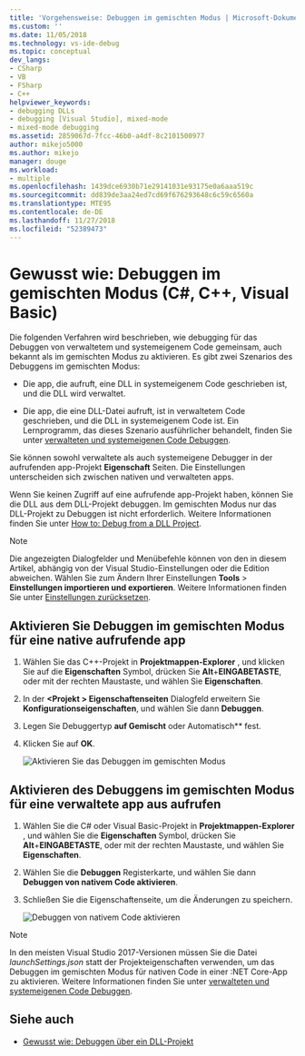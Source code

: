 ```yaml
---
title: 'Vorgehensweise: Debuggen im gemischten Modus | Microsoft-Dokumentation'
ms.custom: ''
ms.date: 11/05/2018
ms.technology: vs-ide-debug
ms.topic: conceptual
dev_langs:
- CSharp
- VB
- FSharp
- C++
helpviewer_keywords:
- debugging DLLs
- debugging [Visual Studio], mixed-mode
- mixed-mode debugging
ms.assetid: 2859067d-7fcc-46b0-a4df-8c2101500977
author: mikejo5000
ms.author: mikejo
manager: douge
ms.workload:
- multiple
ms.openlocfilehash: 1439dce6930b71e29141031e93175e0a6aaa519c
ms.sourcegitcommit: dd839de3aa24ed7cd69f676293648c6c59c6560a
ms.translationtype: MTE95
ms.contentlocale: de-DE
ms.lasthandoff: 11/27/2018
ms.locfileid: "52389473"
---
```

# <a name="how-to-debug-in-mixed-mode-c-c-visual-basic"></a>Gewusst wie: Debuggen im gemischten Modus (C#, C++, Visual Basic)

Die folgenden Verfahren wird beschrieben, wie debugging für das Debuggen von verwaltetem und systemeigenem Code gemeinsam, auch bekannt als im gemischten Modus zu aktivieren. Es gibt zwei Szenarios des Debuggens im gemischten Modus:

- Die app, die aufruft, eine DLL in systemeigenem Code geschrieben ist, und die DLL wird verwaltet.

- Die app, die eine DLL-Datei aufruft, ist in verwaltetem Code geschrieben, und die DLL in systemeigenem Code ist. Ein Lernprogramm, das dieses Szenario ausführlicher behandelt, finden Sie unter [verwalteten und systemeigenen Code Debuggen](../debugger/how-to-debug-managed-and-native-code.md).

Sie können sowohl verwaltete als auch systemeigene Debugger in der aufrufenden app-Projekt **Eigenschaft** Seiten. Die Einstellungen unterscheiden sich zwischen nativen und verwalteten apps.

Wenn Sie keinen Zugriff auf eine aufrufende app-Projekt haben, können Sie die DLL aus dem DLL-Projekt debuggen. Im gemischten Modus nur das DLL-Projekt zu Debuggen ist nicht erforderlich. Weitere Informationen finden Sie unter [How to: Debug from a DLL Project](../debugger/how-to-debug-from-a-dll-project.md).

> [!NOTE]
> Die angezeigten Dialogfelder und Menübefehle können von den in diesem Artikel, abhängig von der Visual Studio-Einstellungen oder die Edition abweichen. Wählen Sie zum Ändern Ihrer Einstellungen **Tools** > **Einstellungen importieren und exportieren**. Weitere Informationen finden Sie unter [Einstellungen zurücksetzen](../ide/environment-settings.md#reset-settings).

## <a name="enable-mixed-mode-debugging-for-a-native-calling-app"></a>Aktivieren Sie Debuggen im gemischten Modus für eine native aufrufende app

1. Wählen Sie das C++-Projekt in **Projektmappen-Explorer** , und klicken Sie auf die **Eigenschaften** Symbol, drücken Sie **Alt**+**EINGABETASTE**, oder mit der rechten Maustaste, und wählen Sie **Eigenschaften**.

1. In der  **\<Projekt > Eigenschaftenseiten** Dialogfeld erweitern Sie **Konfigurationseigenschaften**, und wählen Sie dann **Debuggen**.

1. Legen Sie Debuggertyp **auf Gemischt** oder Automatisch** fest.

1. Klicken Sie auf **OK**.

   ![Aktivieren Sie das Debuggen im gemischten Modus](../debugger/media/dbg-mixed-mode-from-native.png "Debuggen im gemischten Modus aktivieren")

## <a name="enable-mixed-mode-debugging-for-a-managed-calling-app"></a>Aktivieren des Debuggens im gemischten Modus für eine verwaltete app aus aufrufen

1. Wählen Sie die C# oder Visual Basic-Projekt in **Projektmappen-Explorer** , und wählen Sie die **Eigenschaften** Symbol, drücken Sie **Alt**+**EINGABETASTE**, oder mit der rechten Maustaste, und wählen Sie **Eigenschaften**.

1. Wählen Sie die **Debuggen** Registerkarte, und wählen Sie dann **Debuggen von nativem Code aktivieren**.

1. Schließen Sie die Eigenschaftenseite, um die Änderungen zu speichern.

   ![Debuggen von nativem Code aktivieren](../debugger/media/dbg-mixed-mode-from-csharp.png "Debuggen von nativem Code aktivieren")

> [!NOTE]
> In den meisten Visual Studio 2017-Versionen müssen Sie die Datei *launchSettings.json* statt der Projekteigenschaften verwenden, um das Debuggen im gemischten Modus für nativen Code in einer :NET Core-App zu aktivieren. Weitere Informationen finden Sie unter [verwalteten und systemeigenen Code Debuggen](../debugger/how-to-debug-managed-and-native-code.md).

## <a name="see-also"></a>Siehe auch

- [Gewusst wie: Debuggen über ein DLL-Projekt](../debugger/how-to-debug-from-a-dll-project.md)